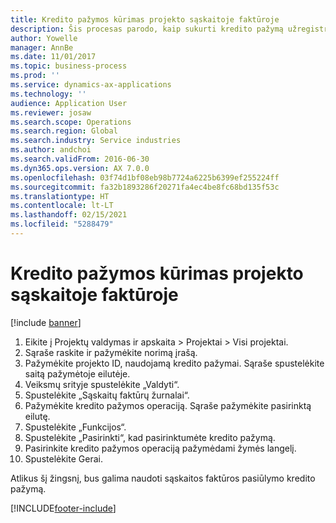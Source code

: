 ```yaml
---
title: Kredito pažymos kūrimas projekto sąskaitoje faktūroje
description: Šis procesas parodo, kaip sukurti kredito pažymą užregistruotose projekto sąskaitose faktūrose.
author: Yowelle
manager: AnnBe
ms.date: 11/01/2017
ms.topic: business-process
ms.prod: ''
ms.service: dynamics-ax-applications
ms.technology: ''
audience: Application User
ms.reviewer: josaw
ms.search.scope: Operations
ms.search.region: Global
ms.search.industry: Service industries
ms.author: andchoi
ms.search.validFrom: 2016-06-30
ms.dyn365.ops.version: AX 7.0.0
ms.openlocfilehash: 03f74d1bf08eb98b7724a6225b6399ef255224ff
ms.sourcegitcommit: fa32b1893286f20271fa4ec4be8fc68bd135f53c
ms.translationtype: HT
ms.contentlocale: lt-LT
ms.lasthandoff: 02/15/2021
ms.locfileid: "5288479"
---
```

# <a name="create-a-credit-note-on-project-invoices"></a>Kredito pažymos kūrimas projekto sąskaitoje faktūroje

[!include [banner](../../includes/banner.md)]

1. Eikite į Projektų valdymas ir apskaita > Projektai > Visi projektai. 
2. Sąraše raskite ir pažymėkite norimą įrašą. 
3. Pažymėkite projekto ID, naudojamą kredito pažymai. Sąraše spustelėkite saitą pažymėtoje eilutėje. 
4. Veiksmų srityje spustelėkite „Valdyti“. 
5. Spustelėkite „Sąskaitų faktūrų žurnalai“. 
6. Pažymėkite kredito pažymos operaciją. Sąraše pažymėkite pasirinktą eilutę. 
7. Spustelėkite „Funkcijos“. 
8. Spustelėkite „Pasirinkti“, kad pasirinktumėte kredito pažymą. 
9. Pasirinkite kredito pažymos operaciją pažymėdami žymės langelį.
10. Spustelėkite Gerai. 

Atlikus šį žingsnį, bus galima naudoti sąskaitos faktūros pasiūlymo kredito pažymą.


[!INCLUDE[footer-include](../../includes/footer-banner.md)]